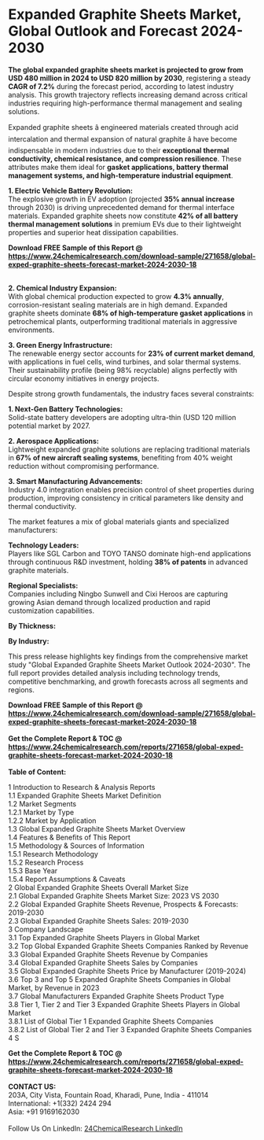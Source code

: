 <h1>Expanded Graphite Sheets Market, Global Outlook and Forecast 2024-2030</h1><p><strong>The global expanded graphite sheets market is projected to grow from USD 480 million in 2024 to USD 820 million by 2030</strong>, registering a steady <strong>CAGR of 7.2%</strong> during the forecast period, according to latest industry analysis. This growth trajectory reflects increasing demand across critical industries requiring high-performance thermal management and sealing solutions.</p><p>Expanded graphite sheets â engineered materials created through acid intercalation and thermal expansion of natural graphite â have become indispensable in modern industries due to their <strong>exceptional thermal conductivity, chemical resistance, and compression resilience</strong>. These attributes make them ideal for <strong>gasket applications, battery thermal management systems, and high-temperature industrial equipment</strong>.</p><p><strong>1. Electric Vehicle Battery Revolution:</strong><br>
The explosive growth in EV adoption (projected <strong>35% annual increase</strong> through 2030) is driving unprecedented demand for thermal interface materials. Expanded graphite sheets now constitute <strong>42% of all battery thermal management solutions</strong> in premium EVs due to their lightweight properties and superior heat dissipation capabilities.</p><div><b>Download FREE Sample of this Report @ 
            <a href="https://www.24chemicalresearch.com/download-sample/271658/global-exped-graphite-sheets-forecast-market-2024-2030-18">
            https://www.24chemicalresearch.com/download-sample/271658/global-exped-graphite-sheets-forecast-market-2024-2030-18</a></b></div><br><p><strong>2. Chemical Industry Expansion:</strong><br>
With global chemical production expected to grow <strong>4.3% annually</strong>, corrosion-resistant sealing materials are in high demand. Expanded graphite sheets dominate <strong>68% of high-temperature gasket applications</strong> in petrochemical plants, outperforming traditional materials in aggressive environments.</p><p><strong>3. Green Energy Infrastructure:</strong><br>
The renewable energy sector accounts for <strong>23% of current market demand</strong>, with applications in fuel cells, wind turbines, and solar thermal systems. Their sustainability profile (being 98% recyclable) aligns perfectly with circular economy initiatives in energy projects.</p><p>Despite strong growth fundamentals, the industry faces several constraints:</p><p><strong>1. Next-Gen Battery Technologies:</strong><br>
Solid-state battery developers are adopting ultra-thin (USD 120 million potential market by 2027.</p><p><strong>2. Aerospace Applications:</strong><br>
Lightweight expanded graphite solutions are replacing traditional materials in <strong>67% of new aircraft sealing systems</strong>, benefiting from 40% weight reduction without compromising performance.</p><p><strong>3. Smart Manufacturing Advancements:</strong><br>
Industry 4.0 integration enables precision control of sheet properties during production, improving consistency in critical parameters like density and thermal conductivity.</p><p>The market features a mix of global materials giants and specialized manufacturers:</p><p><strong>Technology Leaders:</strong><br>
Players like SGL Carbon and TOYO TANSO dominate high-end applications through continuous R&amp;D investment, holding <strong>38% of patents</strong> in advanced graphite materials.</p><p><strong>Regional Specialists:</strong><br>
Companies including Ningbo Sunwell and Cixi Heroos are capturing growing Asian demand through localized production and rapid customization capabilities.</p><p><strong>By Thickness:</strong></p><p><strong>By Industry:</strong></p><p>This press release highlights key findings from the comprehensive market study "Global Expanded Graphite Sheets Market Outlook 2024-2030". The full report provides detailed analysis including technology trends, competitive benchmarking, and growth forecasts across all segments and regions.</p><div><b>Download FREE Sample of this Report @ 
            <a href="https://www.24chemicalresearch.com/download-sample/271658/global-exped-graphite-sheets-forecast-market-2024-2030-18">
            https://www.24chemicalresearch.com/download-sample/271658/global-exped-graphite-sheets-forecast-market-2024-2030-18</a></b></div><br><div><b>Get the Complete Report & TOC @ 
            <a href="https://www.24chemicalresearch.com/reports/271658/global-exped-graphite-sheets-forecast-market-2024-2030-18">
            https://www.24chemicalresearch.com/reports/271658/global-exped-graphite-sheets-forecast-market-2024-2030-18</a></b></div><br>
            <b>Table of Content:</b><p>1 Introduction to Research & Analysis Reports<br />
    1.1 Expanded Graphite Sheets Market Definition<br />
    1.2 Market Segments<br />
        1.2.1 Market by Type<br />
        1.2.2 Market by Application<br />
    1.3 Global Expanded Graphite Sheets Market Overview<br />
    1.4 Features & Benefits of This Report<br />
    1.5 Methodology & Sources of Information<br />
        1.5.1 Research Methodology<br />
        1.5.2 Research Process<br />
        1.5.3 Base Year<br />
        1.5.4 Report Assumptions & Caveats<br />
2 Global Expanded Graphite Sheets Overall Market Size<br />
    2.1 Global Expanded Graphite Sheets Market Size: 2023 VS 2030<br />
    2.2 Global Expanded Graphite Sheets Revenue, Prospects & Forecasts: 2019-2030<br />
    2.3 Global Expanded Graphite Sheets Sales: 2019-2030<br />
3 Company Landscape<br />
    3.1 Top Expanded Graphite Sheets Players in Global Market<br />
    3.2 Top Global Expanded Graphite Sheets Companies Ranked by Revenue<br />
    3.3 Global Expanded Graphite Sheets Revenue by Companies<br />
    3.4 Global Expanded Graphite Sheets Sales by Companies<br />
    3.5 Global Expanded Graphite Sheets Price by Manufacturer (2019-2024)<br />
    3.6 Top 3 and Top 5 Expanded Graphite Sheets Companies in Global Market, by Revenue in 2023<br />
    3.7 Global Manufacturers Expanded Graphite Sheets Product Type<br />
    3.8 Tier 1, Tier 2 and Tier 3 Expanded Graphite Sheets Players in Global Market<br />
        3.8.1 List of Global Tier 1 Expanded Graphite Sheets Companies<br />
        3.8.2 List of Global Tier 2 and Tier 3 Expanded Graphite Sheets Companies<br />
4 S</p><div><b>Get the Complete Report & TOC @ 
            <a href="https://www.24chemicalresearch.com/reports/271658/global-exped-graphite-sheets-forecast-market-2024-2030-18">
            https://www.24chemicalresearch.com/reports/271658/global-exped-graphite-sheets-forecast-market-2024-2030-18</a></b></div><br><b>CONTACT US:</b><br>
            203A, City Vista, Fountain Road, Kharadi, Pune, India - 411014<br>
            International: +1(332) 2424 294<br>
            Asia: +91 9169162030 <br><br>
            Follow Us On LinkedIn: <a href="https://www.linkedin.com/company/24chemicalresearch/">24ChemicalResearch LinkedIn</a>